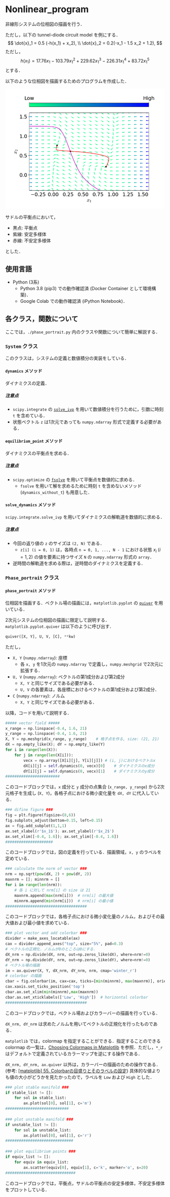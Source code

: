 # Nonlinear_program
非線形システムの位相図の描画を行う．

ただし，以下の tunnel-diode circuit model を例にする．
$$
\dot{x}_1 = 0.5 (-h(x_1) + x_2), \\
\dot{x}_2 = 0.2(-x_1 - 1.5 x_2 + 1.2),
$$
ただし，
$$
h(x_1) = 17.76 x_1 - 103.79 x_1^2 + 229.62 x_1^3 - 226.31 x_1^4 + 83.72 x_1^5
$$
とする．

以下のような位相図を描画するためのプログラムを作成した．

![](./fig/phase_portrait.png)

サドルの平衡点において，

- 黒点: 平衡点
- 紫線: 安定多様体
- 赤線: 不安定多様体

とした．

## 使用言語
- Python (3系)
    - Python 3.8 (pip3) での動作確認済 (Docker Container として環境構築)．
    - Google Colab での動作確認済 (iPython Notebook)．

## 各クラス，関数について
ここでは，`./phase_portrait.py` 内のクラスや関数について簡単に解説する．

### `System` クラス
このクラスは，システムの定義と数値積分の実装をしている．

#### `dynamics` メソッド
ダイナミクスの定義．

##### 注意点
- `scipy.integrate` の [`solve_ivp`](https://docs.scipy.org/doc/scipy/reference/generated/scipy.integrate.solve_ivp.html) を用いて数値積分を行うために，引数に時刻 `t` を含めている．
- 状態ベクトル `z` は1次元であっても `numpy.ndarray` 形式で定義する必要がある．

#### `equilibrium_point` メソッド
ダイナミクスの平衡点を求める．

##### 注意点
- `scipy.optimize` の [`fsolve`](https://docs.scipy.org/doc/scipy/reference/generated/scipy.optimize.fsolve.html#scipy.optimize.fsolve) を用いて平衡点を数値的に求める．
    - `fsolve` を用いて解を求めるために時刻 `t` を含めないメソッド (`dynamics_without_t`) も用意した．

#### `solve_dynamics` メソッド
`scipy.integrate.solve_ivp` を用いてダイナミクスの解軌道を数値的に求める．

##### 注意点
- 今回の返り値の `z` のサイズは `(2, N)` である．
    - `z[i] (i = 0, 1)` は，各時点 `n = 0, 1, ..., N - 1` における状態 $x_i \ (i = 1,2)$ の値を要素に持つサイズ `N` の `numpy.ndarray` 形式の `array`． 
- 逆時間の解軌道を求める際は，逆時間のダイナミクスを定義する．

### `Phase_portrait` クラス
#### `phase_portrait` メソッド
位相図を描画する．ベクトル場の描画には，`matplotlib.pyplot` の [`quiver`](https://matplotlib.org/stable/api/_as_gen/matplotlib.pyplot.quiver.html) を用いている．

2次元システムの位相図の描画に限定して説明する． `matplotlib.pyplot.quiver` は以下のように呼び出す．

```python
quiver([X, Y], U, V, [C], **kw)
```
ただし，
- `X, Y` (`numpy.ndarray`): 座標
    - 各 `x, y` を1次元の `numpy.ndarray` で定義し，`numpy.meshgrid` で2次元に拡張する．
- `U, V` (`numpy.ndarray`): ベクトルの第1成分および第2成分
    - `X, Y` と同じサイズである必要がある．
    - `U, V` の各要素は，各座標におけるベクトルの第1成分および第2成分．
- `C` (`numpy.ndarray`): ノルム
    - `X, Y` と同じサイズである必要がある．

以降，コードを用いて説明する．

```python
##### vector field #####
x_range = np.linspace(-0.4, 1.6, 21)
y_range = np.linspace(-0.4, 1.6, 21)
X, Y = np.meshgrid(x_range, y_range)    # 格子点を作る, size: (21, 21)
dX = np.empty_like(X); dY = np.empty_like(Y)
for i in range(len(X)):
    for j in range(len(X[i])):
        vecx = np.array([X[i][j], Y[i][j]]) # (i, j)におけるベクトルx
        dX[i][j] = self.dynamics(0, vecx)[0]    # ダイナミクスのx成分
        dY[i][j] = self.dynamics(0, vecx)[1]    # ダイナミクスのy成分
########################
```

このコードブロックでは，`x` 成分と `y` 成分の点集合 (`x_range, y_range`) から2次元格子を生成し (`X, Y`)，各格子点における微小変化量を `dX, dY` に代入している．

```python
### difine figure ###
fig = plt.figure(figsize=(8,6))
fig.subplots_adjust(bottom=0.15, left=0.15)
ax = fig.add_subplot(1,1,1)
ax.set_xlabel(r'$x_1$'); ax.set_ylabel(r'$x_2$')
ax.set_xlim([-0.4, 1.6]); ax.set_ylim([-0.4, 1.6])
#####################
```

このコードブロックでは，図の定義を行っている．描画領域，`x, y` のラベルを定めている．

```python
### calculate the norm of vector ###
nrm = np.sqrt(pow(dX, 2) + pow(dY, 2))
maxnrm = []; minnrm = []
for i in range(len(nrm)):
    # 各 i に対して nrm[i] の size は 21
    maxnrm.append(max(nrm[i]))  # nrm[i] の最大値
    minnrm.append(min(nrm[i]))  # nrm[i] の最小値
####################################
```

このコードブロックでは，各格子点における微小変化量のノルム，およびその最大値および最小値を求めている．

```python
### plot vector and add colorbar ###
divider = make_axes_locatable(ax)
cax = divider.append_axes("top", size="5%", pad=0.3)
# ベクトルの正規化．ノルムが0のところは0にする．
dX_nrm = np.divide(dX, nrm, out=np.zeros_like(dX), where=nrm!=0)
dY_nrm = np.divide(dY, nrm, out=np.zeros_like(dY), where=nrm!=0)
# ベクトル場の描画
im = ax.quiver(X, Y, dX_nrm, dY_nrm, nrm, cmap='winter_r')
# colorbar の描画
cbar = fig.colorbar(im, cax=cax, ticks=[min(minnrm), max(maxnrm)], orientation='horizontal')
cax.xaxis.set_ticks_position('top')
cbar.ax.set_xlim(min(minnrm),max(maxnrm))
cbar.ax.set_xticklabels(['Low', 'High'])  # horizontal colorbar
####################################
```

このコードブロックでは，ベクトル場およびカラーバーの描画を行っている．

`dX_nrm, dY_nrm` は求めたノルムを用いてベクトルの正規化を行ったものである．

`matplotlib` では，colormap を指定することができる．指定することのできる colormap の一覧は，[Choosing Colormaps in Matplotlib](https://matplotlib.org/stable/tutorials/colors/colormaps.html) を参照．ただし，`*_r` はデフォルトで定義されているカラーマップを逆にする操作である．

`dX_nrm, dY_nrm, ax.quiver` 以外は，カラーバーの描画のための操作である．
(参考: [[matplotlib] 55. Colorbarの目盛りとそのラベルの設定](https://sabopy.com/py/matplotlib-55/))
具体的な値よりも値の大小がどうかを見たかったので，ラベルを `Low` および `High` とした．

```python
### plot stable manifold ###
if stable_list != []:
    for sol in stable_list:
        ax.plot(sol[0], sol[1], c='m')
############################

### plot unstable manifold ###
if unstable_list != []:
    for sol in unstable_list:
        ax.plot(sol[0], sol[1], c='r')
##############################

### plot equilibrium points ###
if equiv_list != []:
    for equiv in equiv_list:
        ax.scatter(equiv[0], equiv[1], c='k', marker='o', s=20)
###############################
```

このコードブロックでは，平衡点，サドルの平衡点の安定多様体，不安定多様体をプロットしている．